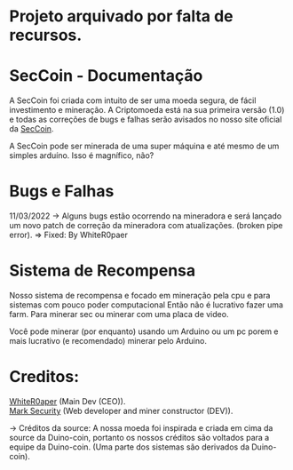 # Projeto arquivado por falta de recursos.
# SecCoin - Documentação
A SecCoin foi criada com intuito de ser uma moeda segura, de fácil investimento e mineração. A Criptomoeda está na sua primeira versão (1.0) e todas as correções
de bugs e falhas serão avisados no nosso site oficial da <a href="https://seccoin.cf/">SecCoin</a>.

A SecCoin pode ser minerada de uma super máquina e até mesmo de um simples arduíno. Isso é magnífico, não?

# Bugs e Falhas

11/03/2022 -> Alguns bugs estão ocorrendo na mineradora e será lançado um novo patch de correção da mineradora com atualizações. (broken pipe error). => Fixed: By WhiteR0paer

# Sistema de Recompensa

Nosso sistema de recompensa e focado em mineração pela cpu e para sistemas com pouco poder computacional Então não é lucrativo fazer uma farm. Para minerar sec ou minerar com uma placa de video.

Você pode minerar (por enquanto) usando um Arduino ou um pc porem e mais lucrativo (e recomendado) minerar pelo Arduino.

# Creditos:
<a href="https://github.com/WhiteR0aper/">WhiteR0aper</a> (Main Dev (CEO)).
<br>
<a href="https://github.com/MarktwainSTDLL/">Mark Security</a> (Web developer and miner constructor (DEV)).

-> Créditos da source: A nossa moeda foi inspirada e criada em cima da source da Duino-coin, portanto os nossos créditos são voltados para a equipe da Duino-coin.
(Uma parte dos sistemas são derivados da Duino-coin).
